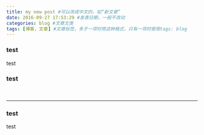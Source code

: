 ```yaml
---
title: my new post #可以改成中文的，如“新文章”
date: 2016-09-27 17:53:29 #发表日期，一般不改动
categories: blog #文章文类
tags: [博客，文章] #文章标签，多于一项时用这种格式，只有一项时使用tags: blog
---
```


### test

test

### test

&#160; &#160; &#160; &#160;

-------------   


### test

test

